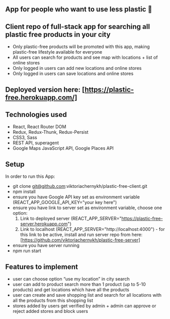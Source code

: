 ## App for people who want to use less plastic :whale:

## Client repo of full-stack app for searching all plastic free products in your city

- Only plastic-free products will be promoted with this app, making plastic-free lifestyle available for everyone
- All users can search for products and see map with locations + list of online stores
- Only logged in users can add new locations and online stores
- Only logged in users can save locations and online stores

## Deployed version here: [https://plastic-free.herokuapp.com/]

## Technologies used

- React, React Router DOM
- Redux, Redux-Thunk, Redux-Persist
- CSS3, Sass
- REST API, superagent
- Google Maps JavaScript API, Google Places API

## Setup

In order to run this App:

- git clone git@github.com:viktoriachernykh/plastic-free-client.git
- npm install
- ensure you have Google API key set as environment variable (REACT_APP_GOOGLE_API_KEY="your key here")
- ensure you have link to server set as environment variable, choose one option:
  1.  Link to deployed server (REACT_APP_SERVER="https://plastic-free-server.herokuapp.com")
  2.  Link to localhost (REACT_APP_SERVER="http://localhost:4000") - for this link to be active, install and run server repo from here: [https://github.com/viktoriachernykh/plastic-free-server]
- ensure you have server running
- npm run start

## Features to implement

- user can choose option “use my location” in city search
- user can add to product search more than 1 product (up to 5-10 products) and get locations which have all the products
- user can create and save shopping list and search for all locations with all the products from this shopping list
- stores added by users get verified by admin + admin can approve or reject added stores and block users

